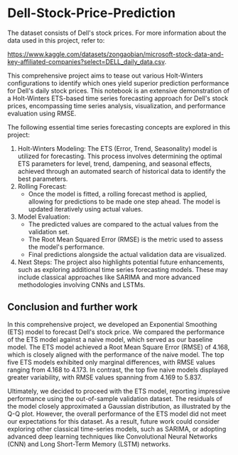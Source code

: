 # Dell-Stock-Price-Prediction
The dataset consists of Dell's stock prices. For more information  about the data used in this project, refer to:

https://www.kaggle.com/datasets/zongaobian/microsoft-stock-data-and-key-affiliated-companies?select=DELL_daily_data.csv.


This comprehensive project aims to tease out various Holt-Winters configurations to identify which ones yield superior prediction performance for Dell's daily stock prices. This notebook is an extensive demonstration of a Holt-Winters ETS-based time series forecasting approach for Dell's stock prices, encompassing time series analysis, visualization, and performance evaluation using RMSE.

The following essential time series forecasting concepts are explored in this project:
1. Holt-Winters Modeling: The ETS (Error, Trend, Seasonality) model is utilized for forecasting. This process involves determining the optimal ETS parameters for level, trend, dampening, and seasonal effects, achieved through an automated search of historical data to identify the best parameters.
2. Rolling Forecast: 
    - Once the model is fitted, a rolling forecast method is applied, allowing for predictions to be made one step ahead. The model is updated iteratively using actual values.
3. Model Evaluation:
    - The predicted values are compared to the actual values from the validation set.
    - The Root Mean Squared Error (RMSE) is the metric used to assess the model's performance.
    - Final predictions alongside the actual validation data are visualized.    
4. Next Steps: The project also highlights potential future enhancements, such as exploring additional time series forecasting models. These may include classical approaches like SARIMA and more advanced methodologies involving CNNs and LSTMs.

## Conclusion and further work
In this comprehensive project, we developed an Exponential Smoothing (ETS) model to forecast Dell's stock price. We compared the performance of the ETS model against a naive model, which served as our baseline model. The ETS model achieved a Root Mean Square Error (RMSE) of 4.168, which is closely aligned with the performance of the naive model. The top five ETS models exhibited only marginal differences, with RMSE values ranging from 4.168 to 4.173. In contrast, the top five naive models displayed greater variability, with RMSE values spanning from 4.169 to 5.837.

Ultimately, we decided to proceed with the ETS model, reporting impressive performance using the out-of-sample validation dataset. The residuals of the model closely approximated a Gaussian distribution, as illustrated by the Q-Q plot. However, the overall performance of the ETS model did not meet our expectations for this dataset. As a result, future work could consider exploring other classical time-series models, such as SARIMA, or adopting advanced deep learning techniques like Convolutional Neural Networks (CNN) and Long Short-Term Memory (LSTM) networks.
